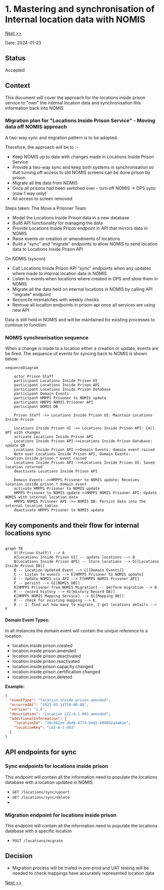 # 1. Mastering and synchronisation of Internal location data with NOMIS

[Next >>](0004-location-db-design.md)


Date: 2024-01-23

## Status

Accepted

## Context

This document will cover the approach for the locations inside prison service to "own" the internal location data and synchronisation this information back into NOMIS

### Migration plan for "Locations Inside Prison Service" - Moving data off NOMIS approach
A two-way sync and migration pattern is to be adopted.

Therefore, the approach will be to :-
- Keep NOMIS up to date with changes made in Locations Inside Prison Service
- Provide a two-way sync and keep both systems in synchronisation so that turning off access to old NOMIS screens can be done prison by prison
- Migrate all the data from NOMIS
- Once all prisons had been switched over - turn off NOMIS -> DPS sync (now 1 way only)
- All access to screen removed

Steps taken:
The Move a Prisoner Team.
- Model the Locations Inside Prison data in a new database 
- Build API functionality for managing the data 
- Provide Locations Inside Prison endpoint in API that mirrors data in NOMIS
- Raise events on creation or amendments of locations
- Build a "sync" and "migrate" endpoints to allow NOMIS to send location data to Locations Inside Prison API

On NOMIS (syscon)
- Call Locations Inside Prison API "sync" endpoints when any updates where made to internal location data in NOMIS
- Listen to events when locations where created in DPS and store them in NOMIS
- Migrate all the data held on internal locations in NOMIS by calling API "migrate" endpoint
- Reconcile mismatches with weekly checks
- Remove all location endpoints in prison-api once all services are using new API

Data is still held in NOMIS and will be maintained for existing processes to continue to function.

### NOMIS synchronisation sequence
When a change is made to a location either a creation or update, events are be fired. The sequence of events for syncing back to NOMIS is shown below:

```mermaid
sequenceDiagram

    actor Prison Staff
    participant Locations Inside Prison UI
    participant Locations Inside Prison API
    participant Locations Inside Prison Database
    participant Domain Events
    participant HMPPS Prisoner to NOMIS update
    participant HMPPS NOMIS Prisoner API
    participant NOMIS DB

    Prison Staff ->> Locations Inside Prison UI: Maintain Locations Inside Prison

    Locations Inside Prison UI ->> Locations Inside Prison API: Call API with changes
    activate Locations Inside Prison API
    Locations Inside Prison API->>Locations Inside Prison Database: update DB
    Locations Inside Prison API->>Domain Events: domain event raised
    Note over Locations Inside Prison API, Domain Events: location.inside.prison.* event raised
    Locations Inside Prison API-->>Locations Inside Prison UI: Saved location returned
    deactivate Locations Inside Prison API
    
    Domain Events-->>HMPPS Prisoner to NOMIS update: Receives location.inside.prison.* domain event
    activate HMPPS Prisoner to NOMIS update
    HMPPS Prisoner to NOMIS update->>HMPPS NOMIS Prisoner API: Update NOMIS with internal location data
    HMPPS NOMIS Prisoner API ->> NOMIS DB: Persist data into the internal location tables
    deactivate HMPPS Prisoner to NOMIS update

```

## Key components and their flow for internal locations sync
```mermaid
    
graph TB
    X((Prison Staff)) --> A
    A[Locations Inside Prison UI] -- update locations --> B
    B[Locations Inside Prison API] -- Store locations --> D[[Locations Inside Prison DB]]
    B -- Location Updated Event --> C[[Domain Events]]
    C -- Listen to events --> E[HMPPS Prisoner to NOMIS update]
    E -- Update NOMIS via API --> F[HMPPS NOMIS Prisoner API]
    F -- persist --> G[[NOMIS DB]]
    R[HMPPS Prisoner from NOMIS Migration] -- perform migration --> B
    R -- record history --> H[[History Record DB]]
    K[HMPPS NOMIS Mapping Service] --> Q[[Mapping DB]]
    R -- check for existing mapping --> K
    R -- 1. find out how many to migrate, 2 get locations details --> F
```


#### Domain Event Types:
In all instances the domain event will contain the unique reference to a location.
- location.inside.prison.created 
- location.inside.prison.amended
- location.inside.prison.deactivated
- location.inside.prison.reactivated
- location.inside.prison.capacity.changed
- location.inside.prison.certification.changed
- location.inside.prison.deleted

**Example:**
```json
{
  "eventType": "location.inside.prison.amended",
  "occurredAt": "2023-03-14T10:00:00",
  "version": "1.0",
  "description": "Location LEI-A-1-003 amended",
  "additionalInformation": {
    "locationId": "38c862ee-dbd8-4774-bdd2-499092a4a01e",
    "locationKey": "LEI-A-1-003"
  }
}
```


## API endpoints for sync

### Sync endpoints for locations inside prison
This endpoint will contain all the information need to populate the locations database with a location updated in NOMIS
- `GET /locations/sync/upsert`
- `GET /locations/sync/delete`
- 
### Migration endpoint for locations inside prison
This endpoint will contain all the information need to populate the locations database with a specific location
- `POST /locations/migrate`


## Decision
- Migration process will be trialed in pre-prod and UAT testing will be needed to check mappings have accurately represented location data



[Next >>](0004-location-db-design.md)
